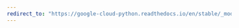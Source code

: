 ```yaml
---
redirect_to: "https://google-cloud-python.readthedocs.io/en/stable/_modules/google/cloud/language_v1beta2/gapic/language_service_client.html"
---
```

